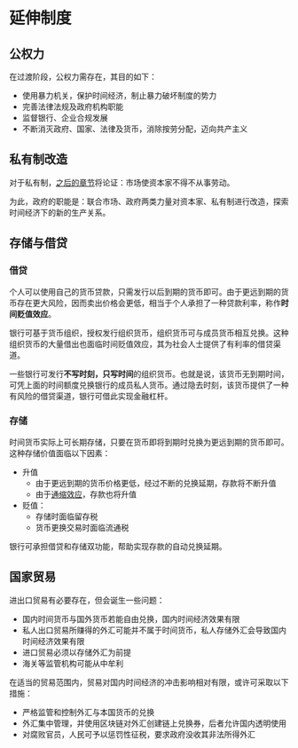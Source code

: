 # 延伸制度

## 公权力

在过渡阶段，公权力需存在，其目的如下：

- 使用暴力机关，保护时间经济，制止暴力破坏制度的势力
- 完善法律法规及政府机构职能
- 监督银行、企业合规发展
- 不断消灭政府、国家、法律及货币，消除按劳分配，迈向共产主义

## 私有制改造

对于私有制，[之后的章节](../2.优势.md#生产关系转变)将论证：市场使资本家不得不从事劳动。

为此，政府的职能是：联合市场、政府两类力量对资本家、私有制进行改造，探索时间经济下的新的生产关系。

## 存储与借贷

### 借贷

个人可以使用自己的货币贷款，只需发行以后到期的货币即可。由于更远到期的货币存在更大风险，因而卖出价格会更低，相当于个人承担了一种贷款利率，称作**时间贬值效应**。

银行可基于货币组织，授权发行组织货币，组织货币可与成员货币相互兑换。这种组织货币的大量借出也面临时间贬值效应，其为社会人士提供了有利率的借贷渠道。

一些银行可发行**不写时刻，只写时间**的组织货币。也就是说，该货币无到期时间，可凭上面的时间额度兑换银行的成员私人货币。通过隐去时刻，该货币提供了一种有风险的借贷渠道，银行可借此实现金融杠杆。

### 存储

时间货币实际上可长期存储，只要在货币即将到期时兑换为更远到期的货币即可。这种存储价值面临以下因素：

- 升值
    - 由于更远到期的货币价格更低，经过不断的兑换延期，存款将不断升值
    - 由于[通缩效应](../2.优势.md#通缩与货币消亡)，存款也将升值
- 贬值：
    - 存储时面临留存税
    - 货币更换交易时面临流通税

银行可承担借贷和存储双功能，帮助实现存款的自动兑换延期。

## 国家贸易

进出口贸易有必要存在，但会诞生一些问题：

- 国内时间货币与国外货币若能自由兑换，国内时间经济效果有限
- 私人出口贸易所赚得的外汇可能并不属于时间货币，私人存储外汇会导致国内时间经济效果有限
- 进口贸易必须以存储外汇为前提
- 海关等监管机构可能从中牟利

在适当的贸易范围内，贸易对国内时间经济的冲击影响相对有限，或许可采取以下措施：

- 严格监管和控制外汇与本国货币的兑换
- 外汇集中管理，并使用区块链对外汇创建链上兑换券，后者允许国内透明使用
- 对腐败官员，人民可予以惩罚性征税，要求政府没收其非法所得外汇
